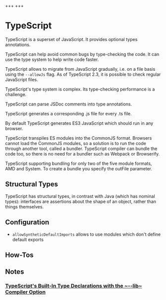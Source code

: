 +++
+++

# TypeScript

TypeScript is a superset of JavaScript. It provides optional types annotations.

TypeScript can help avoid common bugs by type-checking the code. It can use the type system to help write code faster.

TypeScript allows to migrate from JavaScript gradually, i.e. on a file basis using the `--allowJs` flag. As of TypeScript 2.3, it is possible to check regular JavaScript files.

TypeScript's type system is complex. Its type-checking performance is a challenge.

TypeScript can parse JSDoc comments into type annotations.

TypeScript generates a corresponding .js file for every .ts file.

By default TypeScript generates ES3 JavaScript which should run in any browser.

TypeScript transpiles ES modules into the CommonJS format. Browsers cannot load the CommonJS modules, so a solution is to run the code through another tool, called a bundler. TypeScript compiler can bundle the code too, so there is no need for a bundler such as Webpack or Browserify.

TypeScript supporting bundling for only two of the five module formats, AMD and System. To create a bundle you specify the outFile parameter.

## Structural Types

TypeScript has structural types, in contrast with Java (which has nominal types): interfaces are assertions about the shape of an object, rather than things themselves.

## Configuration

-   `allowSyntheticDefaultImports` allows to use modules which don't define default exports

## How-Tos

## Notes

### [TypeScript's Built-In Type Declarations with the ~--lib~ Compiler Option](@/programming/typescript/built-in-type-declarations-lib-compiler-option.md)

